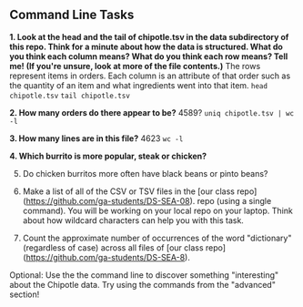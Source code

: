 ## Command Line Tasks

**1. Look at the head and the tail of chipotle.tsv in the data subdirectory of this repo. 
Think for a minute about how the data is structured. What do you think each column means? 
What do you think each row means? Tell me! (If you're unsure, look at more of the file contents.)**
The rows represent items in orders. Each column is an attribute of that order such as the quantity of an item and what ingredients went into that item. 
`head chipotle.tsv`
`tail chipotle.tsv`

**2. How many orders do there appear to be?**
4589?
`uniq chipotle.tsv | wc -l`

**3. How many lines are in this file?**
4623
`wc -l`

**4. Which burrito is more popular, steak or chicken?**

5. Do chicken burritos more often have black beans or pinto beans?

6. Make a list of all of the CSV or TSV files in the [our class repo] (https://github.com/ga-students/DS-SEA-08). repo 
(using a single command). You will be working on your local repo on your laptop. Think about how wildcard characters 
can help you with this task.

7. Count the approximate number of occurrences of the word "dictionary" (regardless of case) across all files of 
[our class repo] (https://github.com/ga-students/DS-SEA-8).

Optional: Use the the command line to discover something "interesting" about the Chipotle data. Try using the commands from the "advanced" section!
